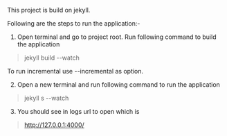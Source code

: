 This project is build on jekyll.

Following are the steps to run the application:-

1. Open terminal and go to project root. Run following command to build the application

> jekyll build --watch

To run incremental use --incremental as option.

2. Open a new terminal and run following command to run the application

> jekyll s --watch

3. You should see in logs url to open which is

> http://127.0.0.1:4000/